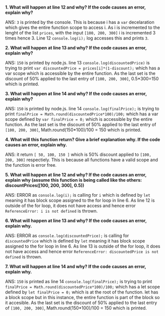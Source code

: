 **1. What will happen at line 12 and why? If the code causes an error, explain why?**

ANS: `3` is printed by the console. This is because i has a `var` decelaration which gives the entire function scope to access i. As i is incremented to the lenght of the list `prices`, with the input `[100, 200, 300]` i is incremented 3 times hence 3. Line 12 `console.log(i);` log accesses this and prints `3`. 

**2. What will happen at line 13 and why? If the code causes an error, explain why?**

ANS: `150` is printed by node.js. line 13 `console.log(discountedPrice)` is trying to print `var discountedPrice = prices[i]*(1-discount);` which has a var scope which is accessible by the entire function. As the last set is the discount of 50% applied to the last entry of `[100, 200, 300]`, 0.5*300=150 which is printed.

**3. What will happen at line 14 and why? If the code causes an error, explain why?**

ANS: `150` is printed by node.js. line 14 `console.log(finalPrice);` is trying to print `finalPrice = Math.round(discountedPrice*100)/100;` which has a var scope defined by `var finalPrice = 0;` which is accessible by the entire function. As the last set is the discount of 50% applied to the last entry of `[100, 200, 300]`, Math.round(150*100)/100 = 150 which is printed.

**4. What will this function return? Give a brief explanation why. If the code causes an error, explain why.**

ANS: it return `[ 50, 100, 150 ]` which is 50% discount applied to `[100, 200, 300]` respectiely. This is because all functions have a valid scope and the function is error free.

**5. What will happen at line 12 and why?  If the code causes an error, explain why (assume this function is being called like the others: discountPrices([100, 200, 300], 0.5))**

ANS: ERROR as `console.log(i);` is calling for `i` which is defined by `let` meaning it has block scope assigned to the for loop in line 6. As line 12 is outside of the for loop, it does not have access and hence  error `ReferenceError: i is not defined` is thrown.

**6.  What will happen at line 13 and why? If the code causes an error, explain why.**

ANS: ERROR as `console.log(discountedPrice);` is calling for `discountedPrice` which is defined by `let` meaning it has block scope assigned to the for loop in line 6. As line 13 is outside of the for loop, it does not have access and hence error `ReferenceError: discountedPrice is not defined` is thrown.

**7. What will happen at line 14 and why? If the code causes an error, explain why.**

ANS: `150` is printed as line 14 `console.log(finalPrice);` is trying to print `finalPrice = Math.round(discountedPrice*100)/100;` which has a let scope defined by `let finalPrice = 0;` which is at the root of the function. let has a block scope but in this instance, the entire function is part of the block so it accesible. As the last set is the discount of 50% applied to the last entry of `[100, 200, 300]`, Math.round(150*100)/100 = 150 which is printed.


